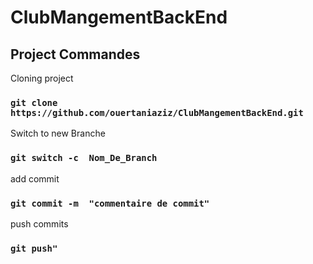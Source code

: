 # ClubMangementBackEnd
## Project Commandes

Cloning project 

### `git clone https://github.com/ouertaniaziz/ClubMangementBackEnd.git `

Switch to new Branche
### `git switch -c  Nom_De_Branch `

add commit

### `git commit -m  "commentaire de commit" `

push commits

### `git push" `
